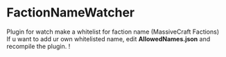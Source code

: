 # FactionNameWatcher
 Plugin for watch make a whitelist for faction name (MassiveCraft Factions)<br/>
 If u want to add ur own whitelisted name, edit **AllowedNames.json** and recompile the plugin. !
